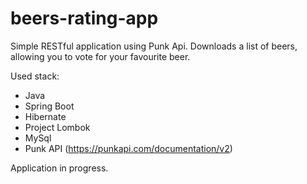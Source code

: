 # beers-rating-app

Simple RESTful application using Punk Api. Downloads a list of beers, allowing you to vote for your favourite beer.

Used stack:

* Java
* Spring Boot
* Hibernate
* Project Lombok
* MySql
* Punk API (https://punkapi.com/documentation/v2)

Application in progress.
